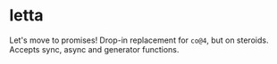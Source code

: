 # letta
Let's move to promises! Drop-in replacement for `co@4`, but on steroids. Accepts sync, async and generator functions.
